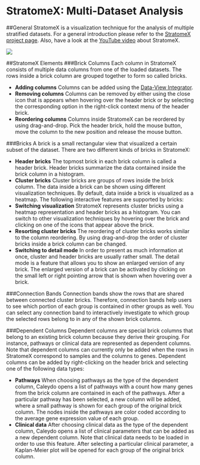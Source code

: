 # StratomeX: Multi-Dataset Analysis

##General
StratomeX is a visualization technique for the analysis of multiple stratified datasets. For a general introduction please refer to the [StratomeX project page](http://stratomex.calyedo.org/). Also, have a look at the [YouTube video](http://www.youtube.com/watch?v=UcKDbGqHsdE) about StratomeX.

![](http://www.youtube.com/watch?v=UcKDbGqHsdE)

##StratomeX Elements
###Brick Columns
Each column in StratomeX consists of multiple data columns from one of the loaded datasets. The rows inside a brick column are grouped together to form so called bricks.

 * **Adding columns** Columns can be added using the [Data-View Integrator](dvi.md).
 * **Removing columns** Columns can be removed by either using the close icon that is appears when hovering over the header brick or by selecting the corresponding option in the right-click context menu of the header brick.
 * **Reordering columns** Columns inside StratomeX can be reordered by using drag-and-drop. Pick the header brick, hold the mouse button, move the column to the new position and release the mouse button.

###Bricks
A brick is a small rectangular view that visualized a certain subset of the dataset. There are two different kinds of bricks in StratomeX:

 * **Header bricks** The topmost brick in each brick column is called a header brick. Header bricks summarize the data contained inside the brick column in a histogram.
 * **Cluster bricks** Cluster bricks are groups of rows inside the brick column. The data inside a brick can be shown using different visualization techniques. By default, data inside a brick is visualized as a heatmap. The following interactive features are supported by bricks:
 * **Switching visualization** StratomeX represents cluster bricks using a heatmap representation and header bricks as a histogram. You can switch to other visualization techniques by hovering over the brick and clicking on one of the icons that appear above the brick.
 * **Resorting cluster bricks** The reordering of cluster bricks works similar to the column reordering. By using drag-and-drop the order of cluster bricks inside a brick column can be changed.
 * **Switching to detail mode** In order to present as much information at once, cluster and header bricks are usually rather small. The detail mode is a feature that allows you to show an enlarged version of any brick. The enlarged version of a brick can be activated by clicking on the small left or right pointing arrow that is shown when hovering over a brick.

###Connection Bands
Connection bands show the rows that are shared between connected cluster bricks. Therefore, connection bands help users to see which portion of each group is contained in other groups as well. You can select any connection band to interactively investigate to which group the selected rows belong to in any of the shown brick columns.

###Dependent Columns
Dependent columns are special brick columns that belong to an existing brick column because they derive their grouping. For instance, pathways or clinical data are represented as dependent columns. Note that dependent columns can currently only be added when the rows in StratomeX correspond to samples and the columns to genes. Dependent columns can be added by right-clicking on the header brick and selecting one of the following data types:

 * **Pathways** When choosing pathways as the type of the dependent column, Caleydo opens a list of pathways with a count how many genes from the brick column are contained in each of the pathways. After a particular pathway has been selected, a new column will be added, where a small pathway is shown for each group of the original brick column. The nodes inside the pathways are color coded according to the average gene expression value of each group.
 * **Clinical data** After choosing clinical data as the type of the dependent column, Caleydo opens a list of clinical parameters that can be added as a new dependent column. Note that clinical data needs to be loaded in order to use this feature. After selecting a particular clinical parameter, a Kaplan-Meier plot will be opened for each group of the original brick column.
